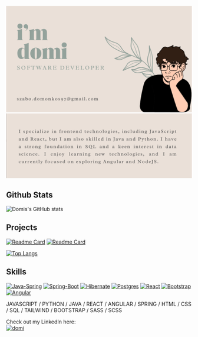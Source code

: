![profile](domi-profile.png)
![bio](bio.png)

Github Stats
---
![Domis's GitHub stats](https://github-readme-stats.vercel.app/api?username=domonkos97&show_icons=true&theme=swift&hide_rank=true)

Projects
---
[![Readme Card](https://github-readme-stats.vercel.app/api/pin/?username=domonkos97&repo=philosophy-reads-1.0&theme=swift)](https://github.com/domonkos97/philosophy-reads-1.0)
[![Readme Card](https://github-readme-stats.vercel.app/api/pin/?username=domonkos97&repo=TransactStat&theme=swift)](https://github.com/domonkos97/TransactStat)

[![Top Langs](https://github-readme-stats.vercel.app/api/top-langs/?username=domonkos97&layout=compact&theme=swift&langs_count=5)](https://github.com/domonkos97)

Skills
---

[![Java-Spring][Spring]][Spring-url] [![Spring-Boot][SpringBoot]][SpringBoot-url] [![Hibernate][hibernate]][hibernate-url] [![Postgres][PostgreSQL]][postgres-url] [![React][React.js]][React-url] [![Bootstrap][Bootstrap.com]][Bootstrap-url] [![Angular][angular-img]][angular-url]

JAVASCRIPT / PYTHON / JAVA / REACT / ANGULAR / SPRING / HTML / CSS / SQL / TAILWIND / BOOTSTRAP / SASS / SCSS

  
Check out my LinkedIn here: <br>
[![domi][domi-linkedin-shield]][domi-linkedin-url]

  
  

[domi-linkedin-shield]: https://img.shields.io/badge/-Szabó_Domonkos-black.svg?style=for-the-badge&logo=linkedin&colorB=555
[domi-linkedin-url]: https://www.linkedin.com/in/szab%C3%B3-domonkos-201247264/

[React.js]: https://img.shields.io/badge/React-20232A?style=for-the-badge&logo=react&logoColor=61DAFB
[React-url]: https://reactjs.org/

[Spring]: https://img.shields.io/badge/Spring-6DB33F?style=for-the-badge&logo=spring&logoColor=white
[Spring-url]: https://spring.io
[Java]: 	https://img.shields.io/badge/Java-ED8B00?style=for-the-badge&logo=java&logoColor=white

[Bootstrap.com]: https://img.shields.io/badge/Bootstrap-563D7C?style=for-the-badge&logo=bootstrap&logoColor=white
[Bootstrap-url]: https://getbootstrap.com

[SpringBoot]: https://img.shields.io/badge/Spring_Boot-6DB33F?style=for-the-badge&logo=springboot&logoColor=white
[SpringBoot-url]: https://spring.io/projects/spring-boot

[PostgreSQL]: https://img.shields.io/badge/Postgresql-20232A?style=for-the-badge&logo=postgresql
[postgres-url]:https://postgresql.org

[hibernate]: https://img.shields.io/badge/Hibernate-20232A?style=for-the-badge&logo=hibernate&logoColor=61DAFB
[hibernate-url]: https://hibernate.org

[angular-img]: https://img.shields.io/badge/-Angular-DD0031?style=for-the-badge&logo=angular&logoColor=white
[angular-url]: https://angular.io/

